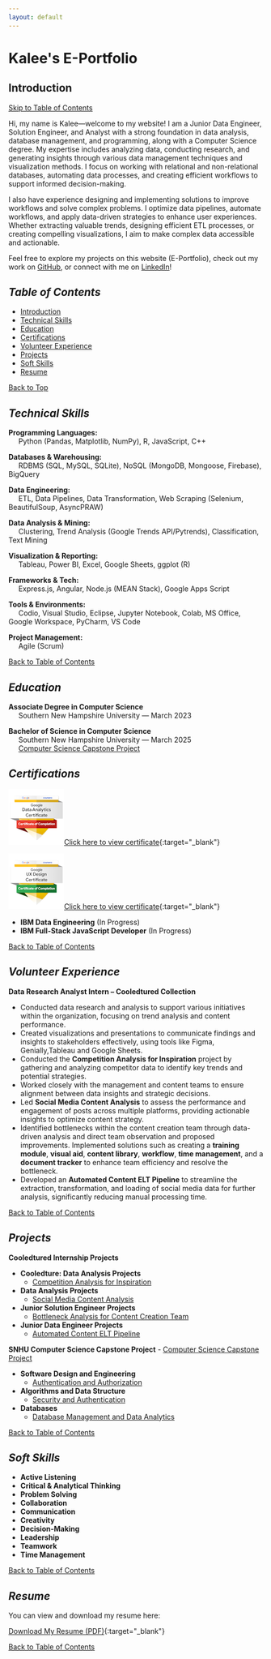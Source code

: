 ```yaml
---
layout: default
---
```

# Kalee's E-Portfolio

## Introduction
[Skip to Table of Contents](#table-of-contents)

Hi, my name is Kalee—welcome to my website! I am a Junior Data Engineer, Solution Engineer, and Analyst with a strong foundation in data analysis, database management, and programming, along with a Computer Science degree. My expertise includes analyzing data, conducting research, and generating insights through various data management techniques and visualization methods. I focus on working with relational and non-relational databases, automating data processes, and creating efficient workflows to support informed decision-making. 

I also have experience designing and implementing solutions to improve workflows and solve complex problems. I optimize data pipelines, automate workflows, and apply data-driven strategies to enhance user experiences. Whether extracting valuable trends, designing efficient ETL processes, or creating compelling visualizations, I aim to make complex data accessible and actionable.  

Feel free to explore my projects on this website (E-Portfolio), check out my work on [GitHub](https://github.com/Kalee914), or connect with me on [LinkedIn](https://www.linkedin.com/in/kalee-l-566433184/)! 

## _Table of Contents_
- [Introduction](#introduction)
- [Technical Skills](#technical-skills)
- [Education](#education)
- [Certifications](#certifications)
- [Volunteer Experience](#volunteer-experience)
- [Projects](#projects)
- [Soft Skills](#soft-skills)
- [Resume](#resume)

[Back to Top](#kalees-e-portfolio)

## _Technical Skills_

**Programming Languages:**  
&nbsp;&nbsp;&nbsp;&nbsp;&nbsp;Python (Pandas, Matplotlib, NumPy), R, JavaScript, C++  

**Databases & Warehousing:**  
&nbsp;&nbsp;&nbsp;&nbsp;&nbsp;RDBMS (SQL, MySQL, SQLite), NoSQL (MongoDB, Mongoose, Firebase), BigQuery  

**Data Engineering:**  
&nbsp;&nbsp;&nbsp;&nbsp;&nbsp;ETL, Data Pipelines, Data Transformation, Web Scraping (Selenium, BeautifulSoup, AsyncPRAW)  

**Data Analysis & Mining:**  
&nbsp;&nbsp;&nbsp;&nbsp;&nbsp;Clustering, Trend Analysis (Google Trends API/Pytrends), Classification, Text Mining  

**Visualization & Reporting:**  
&nbsp;&nbsp;&nbsp;&nbsp;&nbsp;Tableau, Power BI, Excel, Google Sheets, ggplot (R)  

**Frameworks & Tech:**  
&nbsp;&nbsp;&nbsp;&nbsp;&nbsp;Express.js, Angular, Node.js (MEAN Stack), Google Apps Script

**Tools & Environments:**  
&nbsp;&nbsp;&nbsp;&nbsp;&nbsp;Codio, Visual Studio, Eclipse, Jupyter Notebook, Colab, MS Office, Google Workspace, PyCharm, VS Code  

**Project Management:**  
&nbsp;&nbsp;&nbsp;&nbsp;&nbsp;Agile (Scrum)  

[Back to Table of Contents](#table-of-contents)

## _Education_

**Associate Degree in Computer Science**  
&nbsp;&nbsp;&nbsp;&nbsp;&nbsp;Southern New Hampshire University — March 2023  

**Bachelor of Science in Computer Science**  
&nbsp;&nbsp;&nbsp;&nbsp;&nbsp;Southern New Hampshire University — March 2025  
&nbsp;&nbsp;&nbsp;&nbsp;&nbsp;[Computer Science Capstone Project](./cs-capstone.html)  

## _Certifications_  

![Google Data Analytics Professional Certificate](assets/img/google-data-analystic-cert-small.png)[Click here to view certificate](https://coursera.org/share/ba9fb6984954d1f7f568b757fae57747){:target="_blank"}  

![Google UX Design Professional Certificate](assets/img/google-ux-design-professional-cert-small.png)[Click here to view certificate](https://coursera.org/share/1c6a7f20e76947b027bacb0d5b7d0a84){:target="_blank"}  

- **IBM Data Engineering** (In Progress)  
- **IBM Full-Stack JavaScript Developer** (In Progress)  

[Back to Table of Contents](#table-of-contents)

## _Volunteer Experience_  

**Data Research Analyst Intern – Cooledtured Collection**  
- Conducted data research and analysis to support various initiatives within the organization, focusing on trend analysis and content performance.  
- Created visualizations and presentations to communicate findings and insights to stakeholders effectively, using tools like Figma, Genially,Tableau and Google Sheets.  
- Conducted the **Competition Analysis for Inspiration** project by gathering and analyzing competitor data to identify key trends and potential strategies.  
- Worked closely with the management and content teams to ensure alignment between data insights and strategic decisions.
- Led **Social Media Content Analysis** to assess the performance and engagement of posts across multiple platforms, providing actionable insights to optimize content strategy.  
- Identified bottlenecks within the content creation team through data-driven analysis and direct team observation and proposed improvements. Implemented solutions such as creating a **training module**, **visual aid**, **content library**, **workflow**, **time management**, and a **document tracker** to enhance team efficiency and resolve the bottleneck.  
- Developed an **Automated Content ELT Pipeline** to streamline the extraction, transformation, and loading of social media data for further analysis, significantly reducing manual processing time.  
  

[Back to Table of Contents](#table-of-contents)

## _Projects_  
**Cooledtured Internship Projects**
- **Cooledture: Data Analysis Projects**  
    - [Competition Analysis for Inspiration](./cooledtured-internship.html)  
- **Data Analysis Projects**  
    - [Social Media Content Analysis](./cooledtured-internship.html)  
- **Junior Solution Engineer Projects**  
    - [Bottleneck Analysis for Content Creation Team](./cooledtured-internship.html)  
- **Junior Data Engineer Projects**  
    - [Automated Content ELT Pipeline](./cooledtured-internship.html)   

**SNHU Computer Science Capstone Project** - [Computer Science Capstone Project](./cs-capstone.html)
- **Software Design and Engineering**
    - [Authentication and Authorization](./cs-capstone.html#enhancement-1-software-design-and-engineering)  
- **Algorithms and Data Structure**
    - [Security and Authentication](./cs-capstone.html#enhancement-2-algorithms-and-data-structure)  
- **Databases** 
    - [Database Management and Data Analytics](./cs-capstone.html#enhancement-3-databases)  


[Back to Table of Contents](#table-of-contents)

## _Soft Skills_  

- **Active Listening**
- **Critical & Analytical Thinking**
- **Problem Solving**
- **Collaboration**
- **Communication**
- **Creativity**
- **Decision-Making**
- **Leadership**
- **Teamwork**
- **Time Management** 

[Back to Table of Contents](#table-of-contents)

## _Resume_  
You can view and download my resume here:  

[Download My Resume (PDF)](assets/KaLee_Li_Resume_Watermarked_25.pdf){:target="_blank"}

[Back to Table of Contents](#table-of-contents)